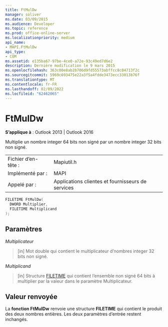 ```yaml
---
title: FtMulDw
manager: soliver
ms.date: 03/09/2015
ms.audience: Developer
ms.topic: reference
ms.prod: office-online-server
ms.localizationpriority: medium
api_name:
- MAPI.FtMulDw
api_type:
- COM
ms.assetid: e135ba67-97be-4ce0-a72e-93c49ed7d6e2
description: Dernière modification le 9 mars 2015
ms.openlocfilehash: 363c00e8ab2b706d9fd55573abffcc8c04713f2c
ms.sourcegitcommit: 5969c693475e22a3f5a4fdde3473ecc33013b76f
ms.translationtype: MT
ms.contentlocale: fr-FR
ms.lasthandoff: 02/09/2022
ms.locfileid: "62462065"
---
```

# <a name="ftmuldw"></a>FtMulDw

  
  
**S’applique à** : Outlook 2013 | Outlook 2016 
  
Multiplie un nombre integer 64 bits non signé par un nombre integer 32 bits non signé.
  
|||
|:-----|:-----|
|Fichier d’en-tête :  <br/> |Mapiutil.h  <br/> |
|Implémenté par :  <br/> |MAPI  <br/> |
|Appelé par :  <br/> |Applications clientes et fournisseurs de services  <br/> |
   
```cpp
FILETIME FtMulDw(
  DWORD Multiplier,
  FILETIME Multiplicand
);
```

## <a name="parameters"></a>Paramètres

 _Multiplicateur_
  
> [in] Mot double qui contient le multiplicateur d’nombres integer 32 bits non signé. 
    
 _Multiplicand_
  
> [in] Structure [FILETIME](filetime.md) qui contient l’ensemble non signé 64 bits à multiplier par la valeur dans le paramètre Multiplicateur. 
    
## <a name="return-value"></a>Valeur renvoyée

La **fonction FtMulDw** renvoie une structure **FILETIME** qui contient le produit des deux nombres entières. Les deux paramètres d’entrée restent inchangés. 
  

